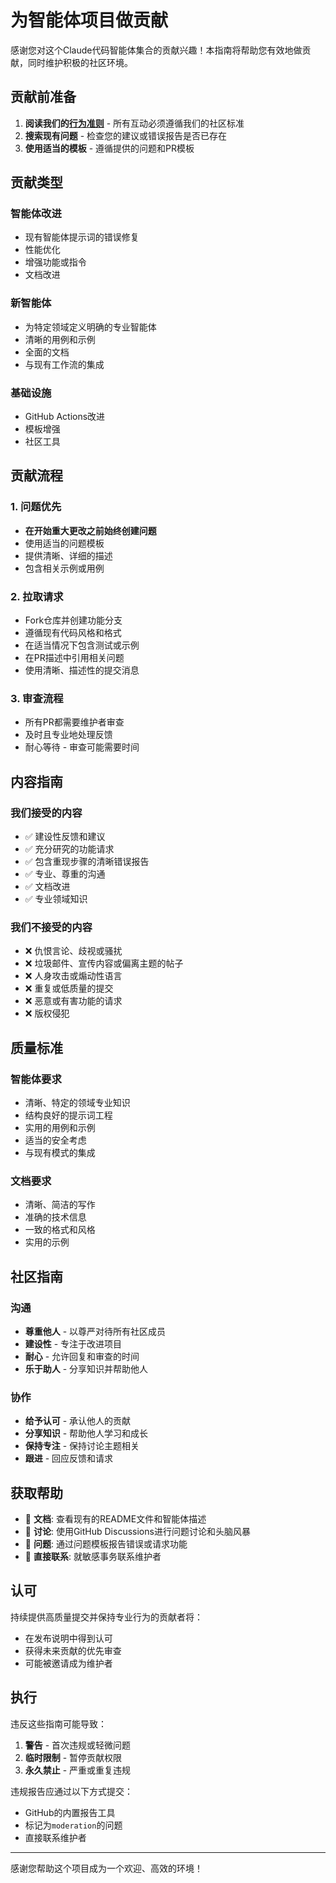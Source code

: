 # 为智能体项目做贡献

感谢您对这个Claude代码智能体集合的贡献兴趣！本指南将帮助您有效地做贡献，同时维护积极的社区环境。

## 贡献前准备

1. **阅读我们的[行为准则](.github/CODE_OF_CONDUCT.md)** - 所有互动必须遵循我们的社区标准
2. **搜索现有问题** - 检查您的建议或错误报告是否已存在
3. **使用适当的模板** - 遵循提供的问题和PR模板

## 贡献类型

### 智能体改进
- 现有智能体提示词的错误修复
- 性能优化
- 增强功能或指令
- 文档改进

### 新智能体
- 为特定领域定义明确的专业智能体
- 清晰的用例和示例
- 全面的文档
- 与现有工作流的集成

### 基础设施
- GitHub Actions改进
- 模板增强
- 社区工具

## 贡献流程

### 1. 问题优先
- **在开始重大更改之前始终创建问题**
- 使用适当的问题模板
- 提供清晰、详细的描述
- 包含相关示例或用例

### 2. 拉取请求
- Fork仓库并创建功能分支
- 遵循现有代码风格和格式
- 在适当情况下包含测试或示例
- 在PR描述中引用相关问题
- 使用清晰、描述性的提交消息

### 3. 审查流程
- 所有PR都需要维护者审查
- 及时且专业地处理反馈
- 耐心等待 - 审查可能需要时间

## 内容指南

### 我们接受的内容
- ✅ 建设性反馈和建议
- ✅ 充分研究的功能请求
- ✅ 包含重现步骤的清晰错误报告
- ✅ 专业、尊重的沟通
- ✅ 文档改进
- ✅ 专业领域知识

### 我们不接受的内容
- ❌ 仇恨言论、歧视或骚扰
- ❌ 垃圾邮件、宣传内容或偏离主题的帖子
- ❌ 人身攻击或煽动性语言
- ❌ 重复或低质量的提交
- ❌ 恶意或有害功能的请求
- ❌ 版权侵犯

## 质量标准

### 智能体要求
- 清晰、特定的领域专业知识
- 结构良好的提示词工程
- 实用的用例和示例
- 适当的安全考虑
- 与现有模式的集成

### 文档要求
- 清晰、简洁的写作
- 准确的技术信息
- 一致的格式和风格
- 实用的示例

## 社区指南

### 沟通
- **尊重他人** - 以尊严对待所有社区成员
- **建设性** - 专注于改进项目
- **耐心** - 允许回复和审查的时间
- **乐于助人** - 分享知识并帮助他人

### 协作
- **给予认可** - 承认他人的贡献
- **分享知识** - 帮助他人学习和成长
- **保持专注** - 保持讨论主题相关
- **跟进** - 回应反馈和请求

## 获取帮助

- 📖 **文档**: 查看现有的README文件和智能体描述
- 💬 **讨论**: 使用GitHub Discussions进行问题讨论和头脑风暴
- 🐛 **问题**: 通过问题模板报告错误或请求功能
- 📧 **直接联系**: 就敏感事务联系维护者

## 认可

持续提供高质量提交并保持专业行为的贡献者将：
- 在发布说明中得到认可
- 获得未来贡献的优先审查
- 可能被邀请成为维护者

## 执行

违反这些指南可能导致：
1. **警告** - 首次违规或轻微问题
2. **临时限制** - 暂停贡献权限
3. **永久禁止** - 严重或重复违规

违规报告应通过以下方式提交：
- GitHub的内置报告工具
- 标记为`moderation`的问题
- 直接联系维护者

---

感谢您帮助这个项目成为一个欢迎、高效的环境！